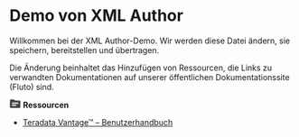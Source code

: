 Demo von XML Author
===================

Willkommen bei der XML Author-Demo. Wir werden diese Datei ändern, sie speichern, bereitstellen und übertragen.

Die Änderung beinhaltet das Hinzufügen von Ressourcen, die Links zu verwandten Dokumentationen auf unserer öffentlichen Dokumentationssite (Fluto) sind.

![](../Images/fluto-icn-resources.png) **Ressourcen**

-   [Teradata Vantage™ – Benutzerhandbuch](https://docs.teradata.com/r/tIExrLfn17AuzJdpdub1FQ/root)
